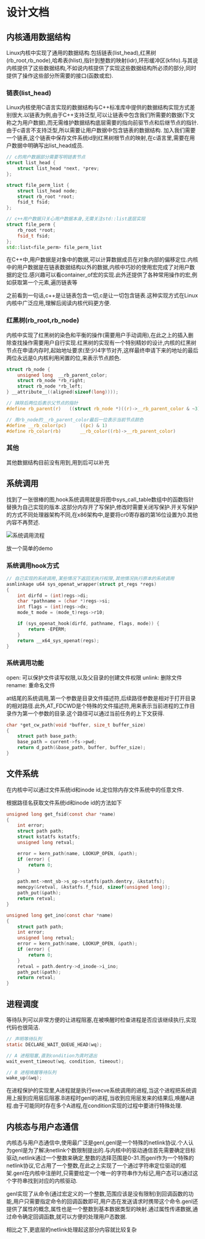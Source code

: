 # 设计文档

## 内核通用数据结构

Linux内核中实现了通用的数据结构.包括链表(list_head),红黑树(rb_root,rb_node),哈希表(hlist),指针到整数的映射(idr),环形缓冲区(kfifo).与其说内核提供了这些数据结构,不如说内核提供了实现这些数据结构所必须的部分,同时提供了操作这些部分所需要的接口(函数或宏).

### 链表(list_head)

Linux内核使用C语言实现的数据结构与C++标准库中提供的数据结构实现方式差别很大.以链表为例,由于C++支持泛型,可以让链表中包含我们所需要的数据(下文称之为用户数据),而无需维护数据结构底层需要的指向前驱节点和后继节点的指针.由于c语言不支持泛型,所以需要让用户数据中包含链表的数据结构.
加入我们需要一个链表,这个链表中保存文件系统id到红黑树根节点的映射,在c语言里,需要在用户数据中明确写出list_head成员.

```c
// c的用户数据部分需要写明链表节点
struct list_head {
    struct list_head *next, *prev;
};

struct file_perm_list {
	struct list_head node;
	struct rb_root *root;
	fsid_t fsid;
};
```

```cpp
// c++用户数据只关心用户数据本身,无需关注std::list底层实现
struct file_perm {
	rb_root *root;
	fsid_t fsid;
};
std::list<file_perm> file_perm_list
```

在C++中,用户数据是对象中的数据,可以计算数据成员在对象内部的偏移定位.内核中的用户数据是在链表数据结构以外的数据,内核中巧妙的使用宏完成了对用户数据的定位.感兴趣可以看container_of宏的实现.此外还提供了各种常用操作的宏,例如获取第一个元素,遍历链表等

之前看到一句话,c++是让链表包含一切,c是让一切包含链表.这种实现方式在Linux内核中广泛应用,理解后阅读内核代码更方便.

### 红黑树(rb_root,rb_node)

内核中实现了红黑树的染色和平衡的操作(需要用户手动调用),在此之上的插入删除查找操作需要用户自行实现.红黑树的实现有一个特别精妙的设计,内核的红黑树节点在申请内存时,起始地址要求(至少)4字节对齐,这样最终申请下来的地址的最后两位永远是0,内核利用闲置的位,来表示节点颜色.

```c
struct rb_node {
	unsigned long  __rb_parent_color;
	struct rb_node *rb_right;
	struct rb_node *rb_left;
} __attribute__((aligned(sizeof(long))));

// 抹除后两位后表示父节点的指针
#define rb_parent(r)   ((struct rb_node *)((r)->__rb_parent_color & ~3))

// 用rb_node的__rb_parent_color最后一位表示当前节点颜色
#define __rb_color(pc)     ((pc) & 1)
#define rb_color(rb)       __rb_color((rb)->__rb_parent_color)
```

### 其他

其他数据结构目前没有用到,用到后可以补充

## 系统调用

找到了一张很棒的图,hook系统调用就是将图中sys_call_table数组中的函数指针替换为自己实现的版本.这部分内存开了写保护,修改时需要关闭写保护.开关写保护的方式不同处理器架构不同,在x86架构中,是要将cr0寄存器的第16位设置为0.其他内容不再赘述.

![系统调用流程](images/syscall.png)

放一个简单的demo

### 系统调用hook方式

```c
// 自己实现的系统调用,某些情况下返回无执行权限,其他情况执行原本的系统调用
asmlinkage u64 sys_openat_wrapper(struct pt_regs *regs)
{
	int dirfd = (int)regs->di;
	char *pathname = (char *)regs->si;
	int flags = (int)regs->dx;
	mode_t mode = (mode_t)regs->r10;

	if (sys_openat_hook(dirfd, pathname, flags, mode)) {
		return -EPERM;
	}
	return __x64_sys_openat(regs);
}
```

### 系统调用功能

open: 可以保护文件读写权限,以及父目录的创建文件权限
unlink: 删除文件
rename: 重命名文件

at结尾的系统调用,第一个参数是目录文件描述符,后续路径参数是相对于打开目录的相对路径.此外,AT_FDCWD是个特殊的文件描述符,用来表示当前进程的工作目录作为第一个参数的目录.这个路径可以通过当前任务的上下文获得.

```c
char *get_cw_path(void *buffer, size_t buffer_size)
{
	struct path base_path;
	base_path = current->fs->pwd;
	return d_path(&base_path, buffer, buffer_size);
}
```

## 文件系统

在内核中可以通过文件系统id和inode id,定位除内存文件系统中的任意文件.

根据路径名获取文件系统id和inode id的方法如下

```c
unsigned long get_fsid(const char *name)
{
	int error;
	struct path path;
	struct kstatfs kstatfs;
	unsigned long retval;

	error = kern_path(name, LOOKUP_OPEN, &path);
	if (error) {
		return 0;
	}

	path.mnt->mnt_sb->s_op->statfs(path.dentry, &kstatfs);
	memcpy(&retval, &kstatfs.f_fsid, sizeof(unsigned long));
	path_put(&path);
	return retval;
}

unsigned long get_ino(const char *name)
{
	struct path path;
	int error;
	unsigned long retval;
	error = kern_path(name, LOOKUP_OPEN, &path);
	if (error) {
		return 0;
	}
	retval = path.dentry->d_inode->i_ino;
	path_put(&path);
	return retval;
}
```

## 进程调度

等待队列可以非常方便的让进程阻塞,在被唤醒时检查进程是否应该继续执行,实现代码也很简洁.

```c
// 声明等待队列
static DECLARE_WAIT_QUEUE_HEAD(wq);

// A 进程阻塞,直到condition为真时退出
wait_event_timeout(wq, condition, timeout);

// B 进程唤醒等待队列
wake_up(&wq);
```

在进程保护的实现里,A进程就是执行execve系统调用的进程,当这个进程把系统调用上报到应用层后阻塞.B进程时genl的进程,当收到应用层发来的结果后,唤醒A进程.由于可能同时存在多个A进程,在condition实现的过程中要进行特殊处理.

## 内核态与用户态通信

内核态与用户态通信中,使用最广泛是genl,genl是一个特殊的netlink协议.个人认为genl是为了解决netlink个数限制提出的.与内核中的驱动通信首先需要确定目标驱动,netlink通过一个整数来确定,整数的选择范围是0-31.而genl作为一个特殊的netlink协议,它占用了一个整数,在此之上实现了一个通过字符串定位驱动的框架.genl在内核中注册时,只需要给定一个唯一的字符串作为标记,用户态可以通过这个字符串找到对应的内核驱动.

genl实现了从命令(通过宏定义的一个整数,范围应该是没有限制)到回调函数的功能,用户只需要指定命令的回调函数即可,用户态在发送请求时携带这个命令.genl还提供了属性的概念,属性也是一个整数到基本数据类型的映射.通过属性传递数据,通过命令确定回调函数,就可以方便的处理用户态数据.

相比之下,更底层的netlink处理起这部分内容就比较复杂
